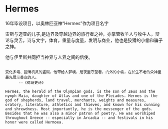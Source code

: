 # Hermes

16年毕设项目，以奥林匹亚神“Hermes”作为项目名字

宙斯与迈亚的儿子,是边界及穿越边界的旅行者之神，亦掌管牧羊人与牧牛人，辩论与灵舌，诗与文字，体育，重量与度量，发明与商业，他也是狡猾的小偷和骗子之神。

他与伊里斯共同担当神界与人界之间的信使。

<pre><code>
变化多端、圆滑机灵的盗贼，他带给人梦境，是夜里守望者，门外的小偷，在长生不老的众神里最先展示善意的人。
      --《荷马史诗》
</code></pre>

````
Hermes, the herald of the Olympian gods, is the son of Zeus and the nymph Maia, daughter of Atlas and one of the Pleiades. Hermes is the god of shepherds, land travel, merchants, weights and measures, oratory, literature, athletics and thieves, and known for his cunning and shrewdness. Most importantly, he is the messenger of the gods. Besides that he was also a minor patron of poetry. He was worshiped throughout Greece -- especially in Arcadia -- and festivals in his honor were called Hermoea.
````
